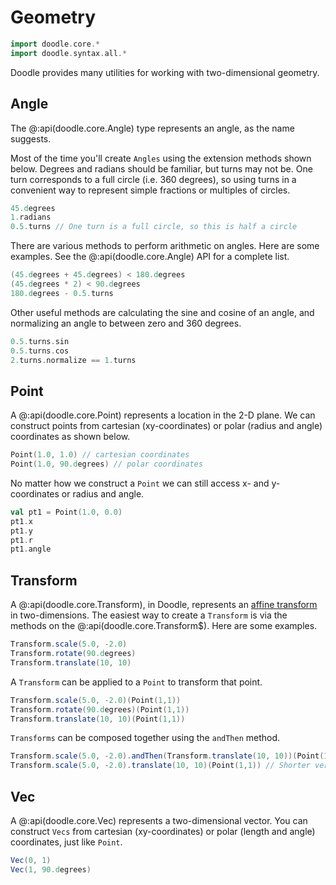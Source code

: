 # Geometry

```scala mdoc:invisible
import doodle.core.*
import doodle.syntax.all.*
```

Doodle provides many utilities for working with two-dimensional geometry.


## Angle

The @:api(doodle.core.Angle) type represents an angle, as the name suggests.

Most of the time you'll create `Angles` using the extension methods shown below. Degrees and radians should be familiar, but turns may not be. One turn corresponds to a full circle (i.e. 360 degrees), so using turns in a convenient way to represent simple fractions or multiples of circles.

```scala mdoc:silent
45.degrees
1.radians
0.5.turns // One turn is a full circle, so this is half a circle
```

There are various methods to perform arithmetic on angles. Here are some examples. See the @:api(doodle.core.Angle) API for a complete list.

```scala mdoc
(45.degrees + 45.degrees) < 180.degrees
(45.degrees * 2) < 90.degrees
180.degrees - 0.5.turns
```

Other useful methods are calculating the sine and cosine of an angle, and normalizing an angle to between zero and 360 degrees.

```scala mdoc
0.5.turns.sin
0.5.turns.cos
2.turns.normalize == 1.turns
```


## Point

A @:api(doodle.core.Point) represents a location in the 2-D plane. We can construct points from cartesian (xy-coordinates) or polar (radius and angle) coordinates as shown below.

```scala mdoc
Point(1.0, 1.0) // cartesian coordinates
Point(1.0, 90.degrees) // polar coordinates
```

No matter how we construct a `Point` we can still access x- and y-coordinates or radius and angle.

```scala mdoc
val pt1 = Point(1.0, 0.0)
pt1.x
pt1.y
pt1.r
pt1.angle
```


## Transform

A @:api(doodle.core.Transform), in Doodle, represents an [affine transform](https://en.wikipedia.org/wiki/Affine_transformation) in two-dimensions. The easiest way to create a `Transform` is via the methods on the @:api(doodle.core.Transform$). Here are some examples.

```scala mdoc:silent
Transform.scale(5.0, -2.0)
Transform.rotate(90.degrees)
Transform.translate(10, 10)
```

A `Transform` can be applied to a `Point` to transform that point.

```scala mdoc
Transform.scale(5.0, -2.0)(Point(1,1))
Transform.rotate(90.degrees)(Point(1,1))
Transform.translate(10, 10)(Point(1,1))
```

`Transforms` can be composed together using the `andThen` method.

```scala mdoc
Transform.scale(5.0, -2.0).andThen(Transform.translate(10, 10))(Point(1,1))
Transform.scale(5.0, -2.0).translate(10, 10)(Point(1,1)) // Shorter version

```


## Vec

A @:api(doodle.core.Vec) represents a two-dimensional vector. You can construct `Vecs` from cartesian (xy-coordinates) or polar (length and angle) coordinates, just like `Point`.

```scala mdoc
Vec(0, 1)
Vec(1, 90.degrees)
```
